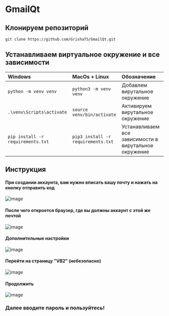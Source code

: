 # GmailQt

## Клонируем репозиторий
```commandline 
git clone https://github.com/GrishaTS/GmailQt.git
```

## Устанавливаем виртуальное окружение и все зависимости
| Windows | MacOs + Linux                            |Обозначение|
| :--------------- | :------------------------------ |:--------------- |
|`python -m venv venv`|`python3 -m venv venv`|Добавлем вирутальное окружение|
|`.\venv\Scripts\activate`|`source venv/bin/activate`| Активируем вирутальное окружение|
|`pip install -r requirements.txt`|`pip3 install -r requirements.txt`| Устанавливаем все зависимости в вирутальное окружение|

## Инструкция
#### При создании аккаунта, вам нужно вписать вашу почту и нажать на кнопку отправить код
![image](https://user-images.githubusercontent.com/69619529/200971101-e6a66bef-ad9b-4b3a-8b1a-ce47503107d9.png)

#### После чего откроется браузер, где вы должны аккаунт с этой же почтой
![image](https://user-images.githubusercontent.com/69619529/200971281-d97e4afa-a177-4be8-b801-cb53167b3a4f.png)

#### Дополнительные настройки 
![image](https://user-images.githubusercontent.com/69619529/200971347-f10dd872-8a7b-4679-908e-fb6e898da5e6.png)
 
#### Перейти на страницу "VB2" (небезопасно)
![image](https://user-images.githubusercontent.com/69619529/200971429-f70fbcd5-c8aa-4745-a0e5-782950a773db.png)

#### Продолжить
![image](https://user-images.githubusercontent.com/69619529/200971483-9113864e-8a3a-4e1e-b4c0-5bce881ee429.png)


### Далее вводите пароль и пользуйтесь!
